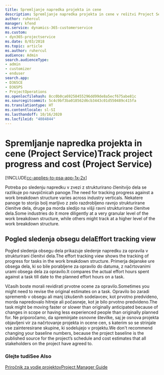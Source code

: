 ```yaml
---
title: Spremljanje napredka projekta in cene
description: Spremljanje napredka projekta in cene v rešitvi Project Service
author: ruhercul
manager: kfend
ms.service: dynamics-365-customerservice
ms.custom:
- dyn365-projectservice
ms.date: 8/03/2018
ms.topic: article
ms.author: ruhercul
audience: Admin
search.audienceType:
- admin
- customizer
- enduser
search.app:
- D365CE
- D365PS
- ProjectOperations
ms.openlocfilehash: 8cc0b0ca69258455296dd99de8a5ecf675abe81c
ms.sourcegitcommit: 5c4c9bf3ba018562d6cb3443c01d550489c415fa
ms.translationtype: HT
ms.contentlocale: sl-SI
ms.lasthandoff: 10/16/2020
ms.locfileid: "4084844"
---
```

# <a name="track-project-progress-and-cost-project-service"></a><span data-ttu-id="e3873-103">Spremljanje napredka projekta in cene (Project Service)</span><span class="sxs-lookup"><span data-stu-id="e3873-103">Track project progress and cost (Project Service)</span></span>

[!INCLUDE[cc-applies-to-psa-app-1x-2x](../includes/cc-applies-to-psa-app-1x-2x.md)]

<span data-ttu-id="e3873-104">Potreba po sledenju napredku v zvezi z strukturirano členitvijo dela se razlikuje po navpičnicah panoge.</span><span class="sxs-lookup"><span data-stu-id="e3873-104">The need for tracking progress against a work breakdown structure varies across industry verticals.</span></span> <span data-ttu-id="e3873-105">Nekatere panoge to storijo bolj marljivo z zelo razdrobljeno ravnjo strukturirane členitve dela, druge pa morda sledijo na višji ravni strukturirane členitve dela.</span><span class="sxs-lookup"><span data-stu-id="e3873-105">Some industries do it more diligently at a very granular level of the work breakdown structure, while others might track at a higher level of the work breakdown structure.</span></span>  
  
## <a name="effort-tracking-view"></a><span data-ttu-id="e3873-106">Pogled sledenja obsegu dela</span><span class="sxs-lookup"><span data-stu-id="e3873-106">Effort tracking view</span></span>  
<span data-ttu-id="e3873-107">Pogled sledenja obsegu dela prikazuje sledenje napredku za opravila v strukturirani členitvi dela.</span><span class="sxs-lookup"><span data-stu-id="e3873-107">The effort tracking view shows the tracking of progress for tasks in the work breakdown structure.</span></span> <span data-ttu-id="e3873-108">Primerja dejanske ure obsega dela, ki so bile porabljene za opravilo do datuma, z načrtovanimi urami obsega dela za opravilo.</span><span class="sxs-lookup"><span data-stu-id="e3873-108">It compares the actual effort hours spent against a task till date to the planned effort hours on a task.</span></span>  
  
<span data-ttu-id="e3873-109">Včasih boste morali revidirati prvotne ocene za opravilo.</span><span class="sxs-lookup"><span data-stu-id="e3873-109">Sometimes you might need to revise the original estimates on a task.</span></span> <span data-ttu-id="e3873-110">Opravilo bo zaradi sprememb v obsegu ali manj izkušenih sodelavcev, kot prvotno predvideno, morda napredovalo hitreje ali počasneje, kot je bilo prvotno predvideno.</span><span class="sxs-lookup"><span data-stu-id="e3873-110">The task might be moving faster or slower than originally anticipated because of changes in scope or having less experienced people than originally planned for.</span></span> <span data-ttu-id="e3873-111">Ne priporočamo, da spreminjate osnovne številke, saj je osnova projekta objavljeni vir za načrtovanje projekta in ocene cen, s katerim so se strinjale vse zainteresirane skupine, ki sodelujejo v projektu.</span><span class="sxs-lookup"><span data-stu-id="e3873-111">We don't recommend changing your baseline numbers, because the project baseline is the published source for the project’s schedule and cost estimates that all stakeholders on the project have agreed to.</span></span>  
  
### <a name="see-also"></a><span data-ttu-id="e3873-112">Glejte tudi</span><span class="sxs-lookup"><span data-stu-id="e3873-112">See Also</span></span>  
 [<span data-ttu-id="e3873-113">Priročnik za vodje projektov</span><span class="sxs-lookup"><span data-stu-id="e3873-113">Project Manager Guide</span></span>](../psa/project-manager-guide.md)
